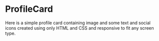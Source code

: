 # ProfileCard
Here is a simple profile card containing image and some text and social icons created using only HTML and CSS and responsive to fit any screen type.
